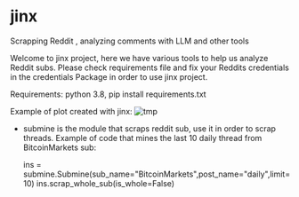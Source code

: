# jinx
Scrapping Reddit , analyzing comments with LLM and other tools

Welcome to jinx project, here we have various tools to help us analyze
Reddit subs.
Please check requirements file and fix your Reddits credentials in the credentials
Package in order to use jinx project.

Requirements:
python 3.8, pip install requirements.txt


Example of plot created with jinx:
![tmp](https://github.com/CornPump/jinx/assets/143328149/130320ee-2a85-49ba-9a0d-9f63f3929ea7)



* submine is the module that scraps reddit sub, use it in order to scrap threads.
    Example of code that mines the last 10 daily thread from BitcoinMarkets sub:

    ins = submine.Submine(sub_name="BitcoinMarkets",post_name="daily",limit=10)
    ins.scrap_whole_sub(is_whole=False)

